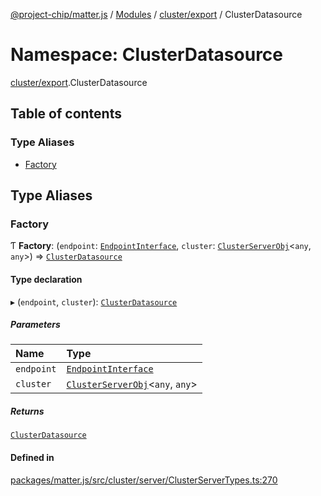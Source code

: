[@project-chip/matter.js](../README.md) / [Modules](../modules.md) / [cluster/export](cluster_export.md) / ClusterDatasource

# Namespace: ClusterDatasource

[cluster/export](cluster_export.md).ClusterDatasource

## Table of contents

### Type Aliases

- [Factory](cluster_export.ClusterDatasource.md#factory)

## Type Aliases

### Factory

Ƭ **Factory**: (`endpoint`: [`EndpointInterface`](../interfaces/endpoint_export.EndpointInterface.md), `cluster`: [`ClusterServerObj`](cluster_export.md#clusterserverobj)\<`any`, `any`\>) => [`ClusterDatasource`](../interfaces/cluster_export.ClusterDatasource-1.md)

#### Type declaration

▸ (`endpoint`, `cluster`): [`ClusterDatasource`](../interfaces/cluster_export.ClusterDatasource-1.md)

##### Parameters

| Name | Type |
| :------ | :------ |
| `endpoint` | [`EndpointInterface`](../interfaces/endpoint_export.EndpointInterface.md) |
| `cluster` | [`ClusterServerObj`](cluster_export.md#clusterserverobj)\<`any`, `any`\> |

##### Returns

[`ClusterDatasource`](../interfaces/cluster_export.ClusterDatasource-1.md)

#### Defined in

[packages/matter.js/src/cluster/server/ClusterServerTypes.ts:270](https://github.com/project-chip/matter.js/blob/558e12c94a201592c28c7bc0743705360b3e5ca6/packages/matter.js/src/cluster/server/ClusterServerTypes.ts#L270)
